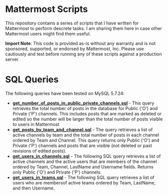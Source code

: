# Mattermost Scripts

This repository contains a series of scripts that I have written for Mattermost to perform descrete tasks. I am sharing them here in case other Mattermost users might find them useful.

**Import Note**: This code is provided as-is without any warranty and is not sponsored, supported, or endorsed by Mattermost, Inc. Please use cautiously and test before running any of these scripts against a production server.

# SQL Queries

The following queries have been tested on MySQL 5.7.24:

* **[get_number_of_posts_in_public_private_channels.sql](get_number_of_posts_in_public_private_channels.sql)** - This query retrieves the total number of posts in the database for Public ('O') and Private ('P') channels. This includes posts that are marked as deleted or edited so the number will be larger than the total number of posts visible to users in Mattermost
* **[get_posts_by_team_and_channel.sql](get_posts_by_team_and_channel.sql)** - The query retrieves a list of active channels by team and the total number of posts in each channel ordered by Team and Channel. This query returns only Public ('O') and Private ('P') channels and posts that are visible (not deleted or past revisions of edited posts).
* **[get_users_in_channels.sql](get_users_in_channels.sql)** - The following SQL query retrieves a list of active channels and the active users that are members of the channel ordered by Team, Channel, LastName and Username fields. Returns only Public ('O') and Private ('P') channels.
* **[get_users_in_teams.sql](get_users_in_teams.sql)** - The following SQL query retrieves a list of users who are membersof active teams ordered by Team, LastName, and then Username.
